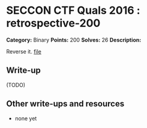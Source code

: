 # SECCON CTF Quals 2016 : retrospective-200

**Category:** Binary
**Points:** 200
**Solves:** 26
**Description:**

Reverse it.
[file](file)

## Write-up

(TODO)

## Other write-ups and resources

* none yet
